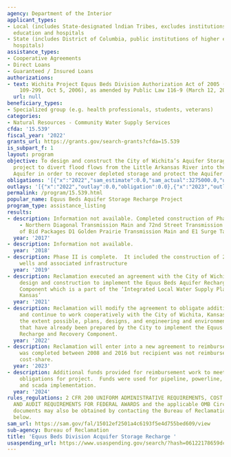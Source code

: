 ```yaml
---
agency: Department of the Interior
applicant_types:
- Local (includes State-designated lndian Tribes, excludes institutions of higher
  education and hospitals
- State (includes District of Columbia, public institutions of higher education and
  hospitals)
assistance_types:
- Cooperative Agreements
- Direct Loans
- Guaranteed / Insured Loans
authorizations:
- text: Wichita Project Equus Beds Division Authorization Act of 2005 (Public Law
    109-299, Oct 5, 2006), as amended by Public Law 116-9 (March 12, 2019).
  url: null
beneficiary_types:
- Specialized group (e.g. health professionals, students, veterans)
categories:
- Natural Resources - Community Water Supply Services
cfda: '15.539'
fiscal_year: '2022'
grants_url: https://grants.gov/search-grants?cfda=15.539
is_subpart_f: 1
layout: program
objective: To design and construct the City of Wichita’s Aquifer Storage and Recovery
  project to divert flood flows from the Little Arkansas River into the Equus Beds
  Aquifer in order to recover depleted storage and protect the Aquifer.
obligations: '[{"x":"2022","sam_estimate":0.0,"sam_actual":3275000.0,"usa_spending_actual":3275000.0},{"x":"2023","sam_estimate":0.0,"sam_actual":7920000.0,"usa_spending_actual":7920000.0},{"x":"2024","sam_estimate":7363000.0,"sam_actual":0.0,"usa_spending_actual":7363461.0}]'
outlays: '[{"x":"2022","outlay":0.0,"obligation":0.0},{"x":"2023","outlay":7920000.0,"obligation":15283461.0},{"x":"2024","outlay":0.0,"obligation":0.0}]'
permalink: /program/15.539.html
popular_name: Equus Beds Aquifer Storage Recharge Project
program_type: assistance_listing
results:
- description: Information not available. Completed construction of Phase IIb components
    - Northern Diagonal Transmission Main and 72nd Street Transmission Main. Design
    of Bid Packages D1 Golden Prairie Transmission Main and E1 Surge Tanks are complete.
  year: '2017'
- description: Information not available.
  year: '2018'
- description: Phase II is complete.  It included the construction of 21 Recharge/Recovery
    wells and associated infrastructure
  year: '2019'
- description: Reclamation executed an agreement with the City of Wichita for the
    design and construction to implement the Equus Beds Aquifer Recharge and Recovery
    Component which is a part of the ‘Integrated Local Water Supply Plan, Wichita,
    Kansas’
  year: '2021'
- description: Reclamation will modify the agreement to obligate additional funds
    and continue to work cooperatively with the City of Wichita, Kansas, to use, to
    the extent possible, plans, designs, and engineering and environmental analyses
    that have already been prepared by the City to implement the Equus Beds Aquifer
    Recharge and Recovery Component.
  year: '2022'
- description: Reclamation will enter into a new agreement to reimburse work that
    was completed between 2008 and 2016 but recipient was not reimbursed full federal
    cost-share.
  year: '2023'
- description: Additional funds provided for reimbursement work to meet federal share
    obligations for project.  Funds were used for pipeline, powerline, recovery wells,
    and scada implementation.
  year: '2024'
rules_regulations: 2 CFR 200 UNIFORM ADMINISTRATIVE REQUIREMENTS, COST PRINCIPLES,
  AND AUDIT REQUIREMENTS FOR FEDERAL AWARDS and the applicable OMB Circulars.  These
  documents may also be obtained by contacting the Bureau of Reclamation Office listed
  below.
sam_url: https://sam.gov/fal/15012ef2501a4c6193f5e4d755bed609/view
sub-agency: Bureau of Reclamation
title: 'Equus Beds Division Acquifer Storage Recharge '
usaspending_url: https://www.usaspending.gov/search/?hash=06122178659dc1101242144e175a7a69
---
```

